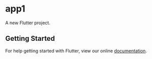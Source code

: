# app1

A new Flutter project.

## Getting Started

For help getting started with Flutter, view our online
[documentation](https://flutter.io/).
